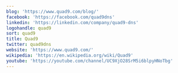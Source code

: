 ```yaml
---
blog: 'https://www.quad9.com/blog/'
facebook: 'https://facebook.com/quad9dns'
linkedin: 'https://linkedin.com/company/quad9-dns'
logohandle: quad9
sort: quad9
title: Quad9
twitter: quad9dns
website: 'https://www.quad9.com/'
wikipedia: 'https://en.wikipedia.org/wiki/Quad9'
youtube: 'https://youtube.com/channel/UC9XjO28SrM5i6blpyHNoTbg'
---
```

